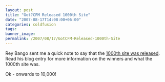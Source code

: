```yaml
---
layout: post
title: "Got?CFM Released 1000th Site"
date: "2007-08-17T14:08:00+06:00"
categories: coldfusion 
tags: 
banner_image: 
permalink: /2007/08/17/GotCFM-Released-1000th-Site
---
```


Rey Bango sent me a quick note to say that the <a href="http://www.reybango.com/index.cfm/2007/8/17/GotCFMcom-1000-Sites-Contest--The-Winners">1000th site was released</a>. Read his blog entry for more information on the winners and what the 1000th site was.

Ok - onwards to 10,000!